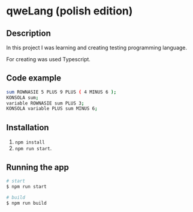 # qweLang (polish edition)

## Description
In this project I was learning and creating testing programming language. </br>

For creating was used Typescript.

## Code example
```bash
sum ROWNASIE 5 PLUS 9 PLUS ( 4 MINUS 6 );
KONSOLA sum;
variable ROWNASIE sum PLUS 3;
KONSOLA variable PLUS sum MINUS 6;
```

## Installation

1. `npm install`
2. `npm run start`.

## Running the app

```bash
# start
$ npm run start

# build
$ npm run build
```
